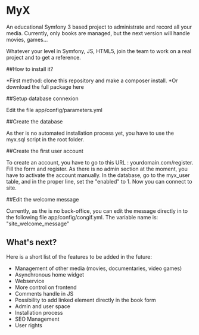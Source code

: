 # MyX
An educational Symfony 3 based project to administrate and record all your media.
Currently, only books are managed, but the next version will handle movies, games...

Whatever your level in Symfony, JS, HTML5, join the team to work on a real project and to get a reference.

##How to install it?

*First method: clone this repository and make a composer install.
*Or download the full package here

##Setup database connexion

Edit the file app/config/parameters.yml

##Create the database

As ther is no automated installation process yet, you have to use the myx.sql script in the root folder.

##Create the first user account

To create an account, you have to go to this URL : yourdomain.com/register.
Fill the form and register. As there is no admin section at the moment, you have
to activate the account manually. In the database, go to the myx_user table, and in the proper line, set the "enabled" to 1.
Now you can connect to site.

##Edit the welcome message

Currently, as the is no back-office, you can edit the message directly in to the following file app/config/congif.yml. The variable name is: "site_welcome_message"

## What's next?

Here is a short list of the features to be added in the future:

* Management of other media (movies, documentaries, video games)
* Asynchronous home widget
* Webservice
* More control on frontend
* Comments handle in JS
* Possibility to add linked element directly in the book form
* Admin and user space
* Installation process
* SEO Management
* User rights
